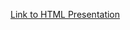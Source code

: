 [Link to HTML Presentation](https://rawgit.com/jimhester/presentations/master/2017_07_03-DSC2017-Syntax_Extensions_To_R/2017_07_03-DSC2017-Syntax_Extensions_To_R.html)
